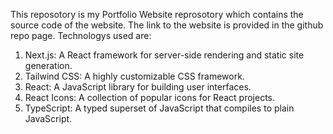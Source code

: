 This reposotory is my Portfolio Website reprosotory which contains the source code of the website.
The link to the website is provided in the github repo page.
Technologys used are:
1. Next.js: A React framework for server-side rendering and static site generation.
2. Tailwind CSS: A highly customizable CSS framework.
3. React: A JavaScript library for building user interfaces.
4. React Icons: A collection of popular icons for React projects.
5. TypeScript: A typed superset of JavaScript that compiles to plain JavaScript.
